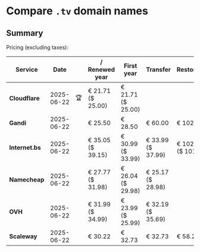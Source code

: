 # Compare `.tv` domain names

## Summary

Pricing (excluding taxes):

| Service | Date |  | / Renewed year | First year | Transfer | Restoration |
|--|--|--|--|--|--|--|
| **Cloudflare** | 2025-06-22 | 🏆 | € 21.71<br>($ 25.00) | € 21.71<br>($ 25.00) |  |  |
| **Gandi** | 2025-06-22 |  | € 25.50 | € 28.50 | € 60.00 | € 102.50 |
| **Internet.bs** | 2025-06-22 |  | € 35.05<br>($ 39.15) | € 30.99<br>($ 33.99) | € 33.99<br>($ 37.99) | € 102.49<br>($ 101.19) |
| **Namecheap** | 2025-06-22 |  | € 27.77<br>($ 31.98) | € 26.04<br>($ 29.98) | € 25.17<br>($ 28.98) |  |
| **OVH** | 2025-06-22 |  | € 31.99<br>($ 34.99) | € 23.99<br>($ 25.99) | € 32.19<br>($ 35.69) |  |
| **Scaleway** | 2025-06-22 |  | € 30.22 | € 32.73 | € 32.73 | € 58.26 |

